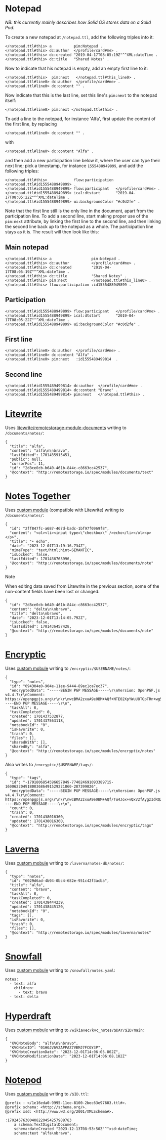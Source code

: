 # Notepad
_NB: this currently mainly describes how Solid OS stores data on a Solid Pod._

To create a new notepad at `/notepad.ttl`, add the following triples into it:

```turtle
</notepad.ttl#this> a          pim:Notepad .
</notepad.ttl#this> dc:author  </profile/card#me> .
</notepad.ttl#this> dc:created "2019-04-17T08:05:19Z"^^XML:dateTime .
</notepad.ttl#this> dc:title   "Shared Notes" .
```

Now to indicate that his notepad is empty, add an empty first line to it:

```turtle
</notepad.ttl#this>  pim:next   </notepad.ttl#this_line0> .
</notepad.ttl#line0> dc:author  </profile/card#me> .
</notepad.ttl#line0> dc:content "" .
```

Now indicate that this is the last line, set this line's `pim:next` to the notepad itself:

```turtle
</notepad.ttl#line0> pim:next </notepad.ttl#this> .
```

To add a line to the notepad, for instance 'Alfa', first update the content of the first line, by replacing

```turtle
</notepad.ttl#line0> dc:content "" .
```

with

```turtle
</notepad.ttl#line0> dc:content "Alfa" .
```

and then add a new participation line below it, where the user can type their next line; pick a timestamp, for instance `1555488949899`, and add the following triples:

```turtle
</notepad.ttl#this>            flow:participation </notepad.ttl#id1555488949899> .
</notepad.ttl#id1555488949899> flow:participant   </profile/card#me> .
</notepad.ttl#id1555488949899> ical:dtstart       "2019-04-17T08:05:22Z"^^XML:dateTime .
</notepad.ttl#id1555488949899> ui:backgroundColor "#c0d2fe" .
```

Note that the first line still is the only line in the document, apart from the participation line. To add a second line, start making proper use of the `pim:next` attribute, by linking the first line to the second line, and then linking the second line back up to the notepad as a whole. The participation line stays as it is. The result will then look like this:

## Main notepad

```turtle
</notepad.ttl#this> a                  pim:Notepad .
</notepad.ttl#this> dc:author          </profile/card#me> .
</notepad.ttl#this> dc:created         "2019-04-17T08:05:19Z"^^XML:dateTime .
</notepad.ttl#this> dc:title           "Shared Notes" .
</notepad.ttl#this> pim:next           </notepad.ttl#this_line0> .
</notepad.ttl#this> flow:participation :id1555488949899 .
```

## Participation

```turtle
</notepad.ttl#id1555488949899> flow:participant   </profile/card#me> .
</notepad.ttl#id1555488949899> ical:dtstart       "2019-04-17T08:05:22Z"^^XML:dateTime .
</notepad.ttl#id1555488949899> ui:backgroundColor "#c0d2fe" .
```

## First line

```turtle
</notepad.ttl#line0> dc:author  </profile/card#me> .
</notepad.ttl#line0> dc:content "Alfa" .
</notepad.ttl#line0> pim:next   :id1555489499814  .
```

## Second line

```turtle
</notepad.ttl#id1555489499814> dc:author  </profile/card#me> .
</notepad.ttl#id1555489499814> dc:content "Bravo" .
</notepad.ttl#id1555489499814> pim:next   </notepad.ttl#this> .
```

# [Litewrite](https://litewrite.net)

Uses [litewrite/remotestorage-module-documents](https://github.com/litewrite/remotestorage-module-documents) writing to `/documents/notes/`:

```
{
  "title": "alfa",
  "content": "alfa\n\nbravo",
  "lastEdited": 1701435915451,
  "public": null,
  "cursorPos": 11,
  "id": "2d8ce0cb-b640-461b-844c-c8663cc42537",
  "@context": "http://remotestorage.io/spec/modules/documents/text"
}
```

# [Notes Together](https://notestogether.hominidsoftware.com)

Uses [custom module](https://github.com/DougReeder/notes-together/blob/main/src/RemoteNotes.js) (compatible with Litewrite) writing to `/documents/notes/`:

```
{
  "id": "2ff847fc-a687-467d-badc-1bf97f0969f8",
  "content": "<ol><li><input type=\"checkbox\" />echo</li></ol><p></p>",
  "title": "• echo",
  "date": "2023-12-01T13:19:16.734Z",
  "mimeType": "text/html;hint=SEMANTIC",
  "isLocked": false,
  "lastEdited": 1701436763996,
  "@context": "http://remotestorage.io/spec/modules/documents/note"
}
```

> [!NOTE]  
> When editing data saved from Litewrite in the previous section, some of the non-content fields have been lost or changed.

```
{
  "id": "2d8ce0cb-b640-461b-844c-c8663cc42537",
  "content": "delta\n\nbravo",
  "title": "delta\nbravo",
  "date": "2023-12-01T13:14:05.792Z",
  "isLocked": false,
  "lastEdited": 1701436457428,
  "@context": "http://remotestorage.io/spec/modules/documents/note"
}
```

# [Encryptic](https://app.encryptic.org)

Uses [custom mobule](https://github.com/encryptic-team/encryptic/blob/master/src/scripts/components/sync/remotestorage/Module.js) writing to `/encryptic/$USERNAME/notes/`:

```
{
  "type": "notes",
  "id": "094304e0-904e-11ee-9444-89ac1ca7ec37",
  "encryptedData": "-----BEGIN PGP MESSAGE-----\r\nVersion: OpenPGP.js v4.4.7\r\nComment: https://openpgpjs.org\r\n\r\nwcBMA2zxuA9e0BM+AQf+NTE02XpYWuU8TOpTRn+wg5Qn7eHfoA/Pl6TqAiSf\r\n//glR84H5wiQv/JJuG2PXZ8wsy1M2S3Fnaqh8G74/iUdi73uOxb5kS38Qk5g\r\nzjzSKZHSWO28Sxj+Aqb7uPpCLMwv7HAu57zPsxhjnYoHUolqGAIduNWYP4eC\r\nycnV1MRXlZWzhsPlHOsHKw5AnUg7Dbvz4yrmbPteSxJWqWiFIXKTK8btjQmx\r\nhlDz3e9AZpOTZTEKkueJ5p+ykKkgal1PwIxBo4MxqJr4cIzTYAgSOAyX6kdS\r\nkTFLcq2G3jzO0sdgeyJPL5q7TMQ88JsGKQ9qeDJo9HY15R5mpYWZ4LBSzlpK\r\nYNLA0gGzFpfQ8sZ0m42hHARQADGyzl8k6wr/ZO6+Yfscwwrt44tP5HleM4kM\r\n+5+aLY5KX462Oa0iGG01PJCW3iilgInqQf8/wbbIwx99fWzZRJhpGEE1CTJH\r\naq7BTTBtwUAPhcJWb7seHD752CdS5m0IKl/aAMTHScN3SljBGnvczJhs3WUV\r\n60uRE/xxQz4uPdDNChP2DlCvD1Ith0fSTqtMmM/x1DiAoO3Fj6ehoqXxvLv6\r\nGYLdhDEBwl7YH2GhuK9OtIOmgSqdeQkI/b/Fvx4Oj+8nRyK5Zys5f5s3P3FB\r\n69wY8Z9sMUuCJa5jNqXr6Gazq8H8z3Rm2dPIxRZxJ+kzTr3Z+1uQQhGy7FNg\r\nf9EP33hNCQ4Tfo4VCq8og8bie7hsz730prIX01lrb/poK8JztyiHtYMb2jmh\r\nQiZb+4brIkQf2tSeR246iICKZwuoTE/9rx93vWbFoyGpThnPFTcKGE8hvKUE\r\nBX96elhY0tzg3bXUsuOHAZbDdIqE6Bb19L3wLs5qtUQqJGS6XxPEaDXONC9K\r\nSQ==\r\n=dyiO\r\n-----END PGP MESSAGE-----\r\n",
  "taskAll": 0,
  "taskCompleted": 0,
  "created": 1701437532877,
  "updated": 1701437563118,
  "notebookId": "0",
  "isFavorite": 0,
  "trash": 0,
  "files": [],
  "sharedWith": [],
  "sharedBy": "alfa",
  "@context": "http://remotestorage.io/spec/modules/encryptic/notes"
}
```

Also writes to `/encryptic/$USERNAME/tags/`:

```
{
  "type": "tags",
  "id": "-1791806854596657849-774024691093389715-160062204918003686491529221860-287399026",
  "encryptedData": "-----BEGIN PGP MESSAGE-----\r\nVersion: OpenPGP.js v4.4.7\r\nComment: https://openpgpjs.org\r\n\r\nwcBMA2zxuA9e0BM+AQf/Tu4Jox+vQxV2fAygzIdRQZXEvUNuBLvAY/jwhKld\r\nqua9P9kPkVm5a+OqNjFal46Ccgfw5aNbt3w4n8yPP5aPoBBHxPQd88Du9fxe\r\nTn/GkP8kG1SxtN9+rNAT1J/Gp9Mc+PtU5Ku7JB7FYRucWtvBh1pmUIvHRT3M\r\nhrFJQN3td3VYWEI1kjJ9pui2vAd03APEtWlp39X4PSQ038IWmnhnydX6ckLQ\r\nfYxY+JTQ9c+u4ukvIellTAaUH19GKSChevNydtfXd/3KJsf9cb1I8OEvoxPf\r\naSeU8gvRWjZIQvzgatgdMYEpVe87UDx671P/ZC1dAvuiv1nCiz6bayw158lj\r\ny9LAuAHp7b+3mIIe65YhUKhHdrHIHixda9/ZfwQwQGGWqWMtQ+9w4vOIvNiA\r\nS560M692Qc7bHdoifq/dUqDAjx6tHrh0Mz8LAj/obyRdBvqXMtGv6uxkbBkA\r\ns+zIPxTgi5Ak8iBTfZhUVlGAxNVDjiuYWyGPNNIeK7cVfiBVHTdaiH6+EBXc\r\n5t1jdwRZCtI2maa5MQTC8pQ0OFCclQkfFdvbDhywKLiWoDAdf+y1a0C5MdLA\r\naxTzoasQwPUvf4OvejtLnjVp2oxZFh4YF3TaZ+fjT+O8846c3kAcumVqDguN\r\nL5qJg5cD2OIykpTuYOie/3JB3FQQaJylDYYjPoiZkP5dlMj9mt1cxxhYG0aM\r\nLg6ciGzcht8JhTjqS7DqBe0vkX24jlRQdtGc8opgN3ksOpFIt+e9EBkanzdO\r\nx2hCQttpybznsPDpxDW3LT7zRzs7WN6Ch+H55skD7TjEIsn+zrYKfNV6ObUM\r\n594Bs6ADCfAdb2QKe1fgSViugFM=\r\n=AtF2\r\n-----END PGP MESSAGE-----\r\n",
  "count": 0,
  "trash": 0,
  "created": 1701438016360,
  "updated": 1701438016360,
  "@context": "http://remotestorage.io/spec/modules/encryptic/tags"
}
```

# [Laverna](https://laverna.cc)

Uses [custom mobule](https://github.com/Laverna/laverna/blob/master/app/scripts/modules/remotestorage/module.js) writing to `/laverna/notes-db/notes/`:

```
{
  "type": "notes",
  "id": "6029d6ad-4b94-0bc4-682e-951c42f3acba",
  "title": "alfa",
  "content": "bravo",
  "taskAll": 0,
  "taskCompleted": 0,
  "created": 1701438444239,
  "updated": 1701438445120,
  "notebookId": "0",
  "tags": [],
  "isFavorite": 0,
  "trash": 0,
  "files": [],
  "@context": "http://remotestorage.io/spec/modules/laverna/notes"
}
```

# [Snowfall](https://snowfall.vercel.app)

Uses [custom mobule](https://github.com/71/snowfall/blob/master/client/common/remoteStorage.ts) writing to `/snowfall/notes.yaml`:

```
notes:
  - text: alfa
    children:
      - text: bravo
  - text: delta
```

# [Hyperdraft](https://hyperdraft.rosano.ca)

Uses [custom mobule](https://github.com/rosano/hyperdraft/blob/master/os-app/_shared/KVCNote/main.js) writing to `/wikiavec/kvc_notes/$DAY/$ID/main`:

```
{
  "KVCNoteBody": "alfa\n\nbravo",
  "KVCNoteID": "01HGJV6VZAPPAZ7VBMJ7FCGY3P",
  "KVCNoteCreationDate": "2023-12-01T14:06:05.802Z",
  "KVCNoteModificationDate": "2023-12-01T14:06:08.182Z"
}
```

# [Notepod](https://notepod.vincenttunru.com)

Uses [custom mobule](https://gitlab.com/vincenttunru/notepod/-/blob/master/src/services/addNote.ts?ref_type=heads) writing to `/$ID.ttl`:

```turtle
@prefix : </1e16eda0-9995-11ee-8100-2bec63e97603.ttl#>.
@prefix schema: <http://schema.org/>.
@prefix xsd: <http://www.w3.org/2001/XMLSchema#>.

:17024576300408220454257988783
    a schema:TextDigitalDocument;
    schema:dateCreated "2023-12-13T08:53:50Z"^^xsd:dateTime;
    schema:text "alfa\nbravo".
```
